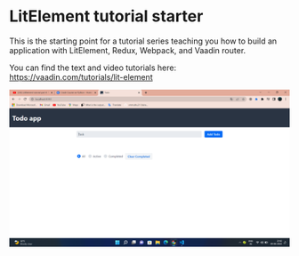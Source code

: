 # LitElement tutorial starter

This is the starting point for a tutorial series teaching you how to build an application with LitElement, Redux, Webpack, and Vaadin router.

You can find the text and video tutorials here:
https://vaadin.com/tutorials/lit-element




<picture>
  <img alt="Lit todo task." src="./Screenshot (35).png">
</picture>
